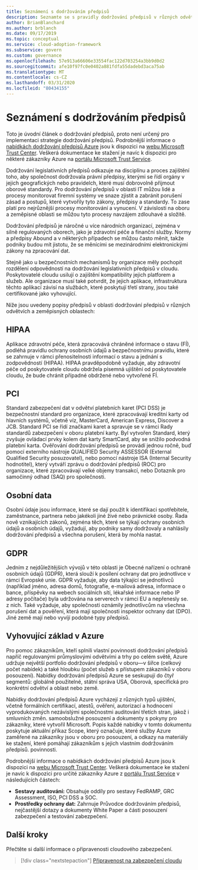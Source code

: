 ```yaml
---
title: Seznámení s dodržováním předpisů
description: Seznamte se s pravidly dodržování předpisů v různých odvětvích a geografických oblastech, které mohou mít vliv na řízení cloudu.
author: BrianBlanchard
ms.author: brblanch
ms.date: 09/17/2019
ms.topic: conceptual
ms.service: cloud-adoption-framework
ms.subservice: govern
ms.custom: governance
ms.openlocfilehash: 57e913a66606e33554fac122d703254a3bb9d0d2
ms.sourcegitcommit: afe10f97fc0e0402a881fdfa55dadebd3aca75ab
ms.translationtype: MT
ms.contentlocale: cs-CZ
ms.lasthandoff: 03/31/2020
ms.locfileid: "80434155"
---
```

# <a name="introduction-to-regulatory-compliance"></a>Seznámení s dodržováním předpisů

Toto je úvodní článek o dodržování předpisů, proto není určený pro implementaci strategie dodržování předpisů. Podrobnější informace o [nabídkách dodržování předpisů Azure](https://aka.ms/allcompliance) jsou k dispozici na [webu Microsoft Trust Center](https://www.microsoft.com/trustcenter/default.aspx). Veškerá dokumentace ke stažení je navíc k dispozici pro některé zákazníky Azure na [portálu Microsoft Trust Service](https://servicetrust.microsoft.com).

Dodržování legislativních předpisů odkazuje na disciplínu a proces zajištění toho, aby společnost dodržovala právní předpisy, kterými se řídí orgány v jejich geografických nebo pravidelch, které musí dobrovolně přijmout oborové standardy. Pro dodržování předpisů v oblasti IT můžou lidé a procesy monitorovat firemní systémy ve snaze zjistit a zabránit porušení zásad a postupů, které vytvořily tyto zákony, předpisy a standardy. To zase platí pro nejrůznější procesy monitorování a vynucení. V závislosti na oboru a zeměpisné oblasti se můžou tyto procesy navzájem zdlouhavé a složitě.

Dodržování předpisů je náročné u více národních organizací, zejména v silně regulovaných oborech, jako je zdravotní péče a finanční služby. Normy a předpisy Abound a v některých případech se můžou často měnit, takže podniky budou mít jistotu, že se měnícími se mezinárodními elektronickými zákony na zpracování dat.

Stejně jako u bezpečnostních mechanismů by organizace měly pochopit rozdělení odpovědností na dodržování legislativních předpisů v cloudu. Poskytovatelé cloudu usilují o zajištění kompatibility jejich platforem a služeb. Ale organizace musí také potvrdit, že jejich aplikace, infrastruktura těchto aplikací závisí na službách, které poskytují třetí strany, jsou také certifikované jako vyhovující.

Níže jsou uvedeny popisy předpisů v oblasti dodržování předpisů v různých odvětvích a zeměpisných oblastech:

## <a name="hipaa"></a>HIPAA

Aplikace zdravotní péče, která zpracovává chráněné informace o stavu (FÍ), podléhá pravidlu ochrany osobních údajů a bezpečnostnímu pravidlu, které se zahrnuje v rámci přenositelnosti informací o stavu a jednání s zodpovědností (HIPAA). HIPAA pravděpodobně vyžaduje, aby zdravotní péče od poskytovatele cloudu obdržela písemná ujištění od poskytovatele cloudu, že bude chránit případné obdržené nebo vytvořené FÍ.

## <a name="pci"></a>PCI

Standard zabezpečení dat v odvětví platebních karet (PCI DSS) je bezpečnostní standard pro organizace, které zpracovávají kreditní karty od hlavních systémů, včetně víz, MasterCard, American Express, Discover a JCB. Standard PCI se řídí značkami karet a spravuje se v rámci Rady standardů zabezpečení v oboru platební karty. Byl vytvořen Standard, který zvyšuje ovládací prvky kolem dat karty SmartCard, aby se snížilo podvodná platební karta. Ověřování dodržování předpisů se provádí jednou ročně, buď pomocí externího nástroje QUALIFIED Security ASSESSOR (External Qualified Security posuzovatel), nebo pomocí nástroje ISA (Internal Security hodnotitel), který vytváří zprávu o dodržování předpisů (ROC) pro organizace, které zpracovávají velké objemy transakcí, nebo Dotazník pro samočinný odhad (SAQ) pro společnosti.

## <a name="personal-data"></a>Osobní data

Osobní údaje jsou informace, které se dají použít k identifikaci spotřebitele, zaměstnance, partnera nebo jakékoli jiné živé nebo právnické osoby. Řada nově vznikajících zákonů, zejména těch, které se týkají ochrany osobních údajů a osobních údajů, vyžadují, aby podniky samy dodržovaly a nahlásily dodržování předpisů a všechna porušení, která by mohla nastat.

## <a name="gdpr"></a>GDPR

Jedním z nejdůležitějších vývojů v této oblasti je Obecné nařízení o ochraně osobních údajů (GDPR), která slouží k posílení ochrany dat pro jednotlivce v rámci Evropské unie. GDPR vyžaduje, aby data týkající se jednotlivců (například jméno, adresa domů, fotografie, e-mailová adresa, informace o bance, příspěvky na webech sociálních sítí, lékařské informace nebo IP adresy počítače) byla udržována na serverech v rámci EU a nepřenesly se. z nich. Také vyžaduje, aby společnosti oznámily jednotlivcům na všechna porušení dat a pověření, která mají společnosti inspektor ochrany dat (DPO). Jiné země mají nebo vyvíjí podobné typy předpisů.

## <a name="compliant-foundation-in-azure"></a>Vyhovující základ v Azure

Pro pomoc zákazníkům, kteří splnili vlastní povinnosti dodržování předpisů napříč regulovanými průmyslovými odvětvími a trhy po celém světě, Azure udržuje největší portfolio dodržování předpisů v oboru&mdash;v šířce (celkový počet nabídek) a také hloubku (počet služeb s přístupem zákazníků v oboru posouzení). Nabídky dodržování předpisů Azure se seskupují do čtyř segmentů: globálně použitelné, státní správa USA, Oborová, specifická pro konkrétní odvětví a oblast nebo země.

Nabídky dodržování předpisů Azure vycházejí z různých typů ujištění, včetně formálních certifikací, atestů, ověření, autorizací a hodnocení vyprodukovaných nezávislými společnostmi auditování třetích stran, jakož i smluvních změn. samoobslužné posouzení a dokumenty s pokyny pro zákazníky, které vytvořil Microsoft. Popis každé nabídky v tomto dokumentu poskytuje aktuální příkaz Scope, který označuje, které služby Azure zaměřené na zákazníky jsou v oboru pro posouzení, a odkazy na materiály ke stažení, které pomáhají zákazníkům s jejich vlastním dodržováním předpisů. povinnosti.

Podrobnější informace o nabídkách dodržování předpisů Azure jsou k dispozici na [webu Microsoft Trust Center](https://www.microsoft.com/trustcenter/compliance/complianceofferings). Veškerá dokumentace ke stažení je navíc k dispozici pro určité zákazníky Azure z [portálu Trust Service](https://servicetrust.microsoft.com) v následujících částech:

- **Sestavy auditování:** Obsahuje oddíly pro sestavy FedRAMP, GRC Assessment, ISO, PCI DSS a SOC.
- **Prostředky ochrany dat:** Zahrnuje Průvodce dodržováním předpisů, nejčastější dotazy a dokumenty White Paper a části posouzení zabezpečení a testování zabezpečení.

## <a name="next-steps"></a>Další kroky

Přečtěte si další informace o připravenosti cloudového zabezpečení.

> [!div class="nextstepaction"]
> [Připravenost na zabezpečení cloudu](./cloud-security-readiness.md)
